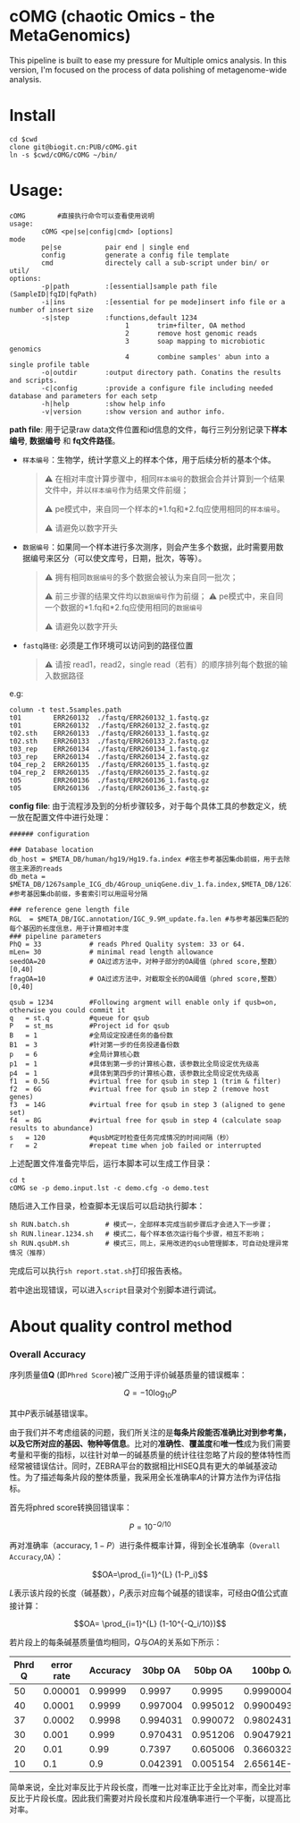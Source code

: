 # cOMG (chaotic Omics - the MetaGenomics)
This pipeline is built to ease my pressure for Multiple omics analysis. In this version, I'm focused on the process of data polishing of metagenome-wide analysis.

# Install

```
cd $cwd
clone git@biogit.cn:PUB/cOMG.git
ln -s $cwd/cOMG/cOMG ~/bin/
```

# Usage:

```
cOMG 		#直接执行命令可以查看使用说明
usage:
        cOMG <pe|se|config|cmd> [options]
mode
        pe|se           pair end | single end
        config			generate a config file template
        cmd				directely call a sub-script under bin/ or util/
options:
        -p|path         :[essential]sample path file (SampleID|fqID|fqPath)
        -i|ins          :[essential for pe mode]insert info file or a number of insert size
        -s|step         :functions,default 1234
                             1       trim+filter, OA method
                             2       remove host genomic reads
                             3       soap mapping to microbiotic genomics
                             4       combine samples' abun into a single profile table
        -o|outdir       :output directory path. Conatins the results and scripts.
        -c|config       :provide a configure file including needed database and parameters for each setp
        -h|help         :show help info
        -v|version      :show version and author info.
```

**path file**: 用于记录raw data文件位置和id信息的文件，每行三列分别记录下**样本编号**, **数据编号** 和 **fq文件路径**。

- `样本编号`：生物学，统计学意义上的样本个体，用于后续分析的基本个体。

  > :warning: 在相对丰度计算步骤中，相同`样本编号`的数据会合并计算到一个结果文件中，并以`样本编号`作为结果文件前缀；
  >
  > :warning: pe模式中，来自同一个样本的\*1.fq和\*2.fq应使用相同的`样本编号`。
  >
  > :warning: 请避免以数字开头

- `数据编号`：如果同一个样本进行多次测序，则会产生多个数据，此时需要用数据编号来区分（可以使文库号，日期，批次，等等）。

  > :warning: 拥有相同`数据编号`的多个数据会被认为来自同一批次；
  >
  > ⚠  前三步骤的结果文件均以`数据编号`作为前缀；
  > ⚠ pe模式中，来自同一个数据的\*1.fq和\*2.fq应使用相同的`数据编号`
  >
  > :warning: 请避免以数字开头

- `fastq路径`: 必须是工作环境可以访问到的路径位置

  > :warning: 请按 read1，read2，single read（若有）的顺序排列每个数据的输入数据路径

e.g:

```
column -t test.5samples.path
t01        ERR260132  ./fastq/ERR260132_1.fastq.gz
t01        ERR260132  ./fastq/ERR260132_2.fastq.gz
t02.sth    ERR260133  ./fastq/ERR260133_1.fastq.gz
t02.sth    ERR260133  ./fastq/ERR260133_2.fastq.gz
t03_rep    ERR260134  ./fastq/ERR260134_1.fastq.gz
t03_rep    ERR260134  ./fastq/ERR260134_2.fastq.gz
t04_rep_2  ERR260135  ./fastq/ERR260135_1.fastq.gz
t04_rep_2  ERR260135  ./fastq/ERR260135_2.fastq.gz
t05        ERR260136  ./fastq/ERR260136_1.fastq.gz
t05        ERR260136  ./fastq/ERR260136_2.fastq.gz
```



**config file**: 由于流程涉及到的分析步骤较多，对于每个具体工具的参数定义，统一放在配置文件中进行处理：

```
###### configuration

### Database location
db_host = $META_DB/human/hg19/Hg19.fa.index	#宿主参考基因集db前缀，用于去除宿主来源的reads
db_meta = $META_DB/1267sample_ICG_db/4Group_uniqGene.div_1.fa.index,$META_DB/1267sample_ICG_db/4Group_uniqGene.div_2.fa.index #参考基因集db前缀，多套索引可以用逗号分隔

### reference gene length file
RGL  = $META_DB/IGC.annotation/IGC_9.9M_update.fa.len #与参考基因集匹配的每个基因的长度信息，用于计算相对丰度
### pipeline parameters
PhQ = 33            # reads Phred Quality system: 33 or 64.
mLen= 30            # minimal read length allowance
seedOA=20           # OA过滤方法中，对种子部分的OA阈值（phred score,整数） [0,40]
fragOA=10           # OA过滤方法中，对截取全长的OA阈值（phred score,整数） [0,40]

qsub = 1234         #Following argment will enable only if qusb=on, otherwise you could commit it
q   = st.q          #queue for qsub
P   = st_ms         #Project id for qsub
B   = 1             #全局设定投递任务的备份数
B1  = 3             #针对第一步的任务投递备份数
p   = 6             #全局计算核心数
p1  = 1             #具体到第一步的计算核心数，该参数比全局设定优先级高
p4  = 1             #具体到第四步的计算核心数，该参数比全局设定优先级高
f1  = 0.5G          #virtual free for qsub in step 1 (trim & filter)
f2  = 6G            #virtual free for qsub in step 2 (remove host genes)
f3  = 14G           #virtual free for qsub in step 3 (aligned to gene set)
f4  = 8G            #virtual free for qsub in step 4 (calculate soap results to abundance)
s   = 120           #qusbM定时检查任务完成情况的时间间隔（秒）
r   = 2             #repeat time when job failed or interrupted
```

上述配置文件准备完毕后，运行本脚本可以生成工作目录：

```
cd t
cOMG se -p demo.input.lst -c demo.cfg -o demo.test
```

随后进入工作目录，检查脚本无误后可以启动执行脚本：

```
sh RUN.batch.sh			# 模式一，全部样本完成当前步骤后才会进入下一步骤；
sh RUN.linear.1234.sh	# 模式二，每个样本依次运行每个步骤，相互不影响；
sh RUN.qsubM.sh			# 模式三，同上，采用改进的qsub管理脚本，可自动处理异常情况（推荐）
```

完成后可以执行`sh report.stat.sh`打印报告表格。

若中途出现错误，可以进入`script`目录对个别脚本进行调试。

# About quality control method  

### Overall Accuracy

序列质量值**Q** (即`Phred Score`)被广泛用于评价碱基质量的错误概率：
```math
Q=-10\log_{10}P
```
其中$`P`$表示碱基错误率。

由于我们并不考虑组装的问题，我们所关注的是**每条片段能否准确比对到参考集，以及它所对应的基因、物种等信息**。比对的**准确性**、**覆盖度**和**唯一性**成为我们需要考量和平衡的指标，以往针对单一的碱基质量的统计往往忽略了片段的整体特性而经常被错误估计。同时，ZEBRA平台的数据相比HISEQ具有更大的单碱基波动性。为了描述每条片段的整体质量，我采用全长准确率$A$的计算方法作为评估指标。  

首先将phred score转换回错误率：  
```math
P = 10^{-Q/10}
```
再对准确率（accuracy, $1-P$）进行条件概率计算，得到全长准确率（`Overall Accuracy`,`OA`）：  
```math
OA=\prod_{i=1}^{L} (1-P_i)
```

$`L`$表示该片段的长度（碱基数），$`P_i`$表示对应每个碱基的错误率，可经由$Q$值公式直接计算：

```math
OA= \prod_{i=1}^{L} (1-10^{-Q_i/10})
```

若片段上的每条碱基质量值均相同，$`Q`$与$`OA`$的关系如下所示：

| Phrd Q | error rate | Accuracy | 30bp OA  | 50bp OA  | 100bp OA |
| ------ | ------- | -------- | -------- | -------- | ----------- |
| 50     | 0.00001 | 0.99999  | 0.9997   | 0.9995   | 0.999000495 |
| 40     | 0.0001  | 0.9999   | 0.997004 | 0.995012 | 0.990049339 |
| 37     | 0.0002  | 0.9998   | 0.994031 | 0.990072 | 0.980243162 |
| 30     | 0.001   | 0.999    | 0.970431 | 0.951206 | 0.904792147 |
| 20     | 0.01    | 0.99     | 0.7397   | 0.605006 | 0.366032341 |
| 10     | 0.1     | 0.9      | 0.042391 | 0.005154 | 2.65614E-05 |

简单来说，全比对率反比于片段长度，而唯一比对率正比于全比对率，而全比对率反比于片段长度。因此我们需要对片段长度和片段准确率进行一个平衡，以提高比对率。